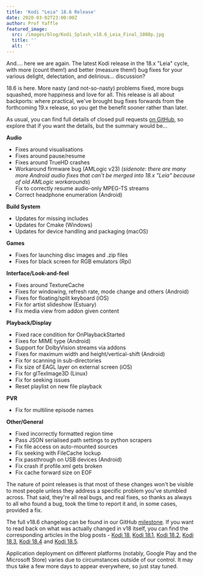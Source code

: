 ```yaml
---
title: 'Kodi "Leia" 18.6 Release'
date: 2020-03-02T23:00:00Z
author: Prof Yaffle
featured_image:
  src: /images/blog/Kodi_Splash_v18.6_Leia_Final_1080p.jpg
  title: ''
  alt: ''
---
```

And.... here we are again. The latest Kodi release in the 18.x "Leia" cycle, with more (count them!) and better (measure them!) bug fixes for your various delight, delectation, and delirious... discussion?

 18.6 is here. More nasty (and not-so-nasty) problems fixed, more bugs squashed, more happiness and love for all. This release is all about backports: where practical, we've brought bug fixes forwards from the forthcoming 19.x release, so you get the benefit sooner rather than later.

 As usual, you can find full details of closed pull requests [on GitHub](https://github.com/xbmc/xbmc/pulls?page=1&q=is%3Apr+sort%3Aupdated-desc+milestone%3A%22Leia+18.6%22+label%3A%22v18+Leia%22), so explore that if you want the details, but the summary would be...

  

 **Audio**

 
 * Fixes around visualisations
 * Fixes around pause/resume
 * Fixes around TrueHD crashes
 * Workaround firmware bug (AMLogic v23) (*sidenote: there are many more Android audio fixes that can't be merged into 18.x "Leia" because of old AMLogic workarounds*)  
Fix to correctly resume audio-only MPEG-TS streams
 * Correct headphone enumeration (Android)
 
 **Build System**

 
 * Updates for missing includes
 * Updates for Cmake (Windows)
 * Updates for device handling and packaging (macOS)
 
 **Games**

 
 * Fixes for launching disc images and .zip files
 * Fixes for black screen for RGB emulators (Rpi)
 
 **Interface/Look-and-feel**

 
 * Fixes around TextureCache
 * Fixes for windowing, refresh rate, mode change and others (Android)
 * Fixes for floating/split keyboard (iOS)
 * Fix for artist slideshow (Estuary)
 * Fix media view from addon given content
 
 **Playback/Display**

 
 * Fixed race condition for OnPlaybackStarted
 * Fixes for MIME type (Android)
 * Support for DolbyVision streams via addons
 * Fixes for maximum width and height/vertical-shift (Android)
 * Fix for scanning in sub-directories 
 * Fix size of EAGL layer on external screen (iOS)
 * Fix for glTexImage3D (Linux)
 * Fix for seeking issues
 * Reset playlist on new file playback
 
 **PVR**

 
 * Fix for multiline episode names
 
 **Other/General**

 
 * Fixed incorrectly formatted region time
 * Pass JSON serialised path settings to python scrapers
 * Fix file access on auto-mounted sources 
 * Fix seeking with FileCache lockup
 * Fix passthrough on USB devices (Android) 
 * Fix crash if profile.xml gets broken 
 * Fix cache forward size on EOF  
 
 
 The nature of point releases is that most of these changes won't be visible to most people unless they address a specific problem you've stumbled across. That said, they're all real bugs, and real fixes, so thanks as always to all who found a bug, took the time to report it and, in some cases, provided a fix.

 The full v18.6 changelog can be found in our GitHub [milestone](https://github.com/xbmc/xbmc/compare/18.5-Leia...18.6-Leia). If you want to read back on what was actually changed in v18 itself, you can find the corresponding articles in the blog posts - [Kodi 18](https://kodi.tv/article/kodi-180), [Kodi 18.1](https://kodi.tv/article/kodi-v181-leia-rc1), [Kodi 18.2](https://kodi.tv/article/kodi-leia-182-release), [Kodi 18.3](https://kodi.tv/article/kodi-leia-183-release), [Kodi 18.4](https://kodi.tv/article/kodi-leia-184-release) and [Kodi 18.5](https://kodi.tv/article/kodi-leia-185-release).

 Application deployment on different platforms (notably, Google Play and the Microsoft Store) varies due to circumstances outside of our control. It may thus take a few more days to appear everywhere, so just stay tuned.

 